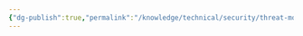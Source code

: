 ```yaml
---
{"dg-publish":true,"permalink":"/knowledge/technical/security/threat-modeling/security-cards/","noteIcon":""}
---
```


